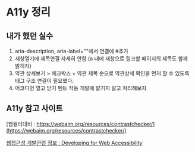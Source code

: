 # A11y 정리 #

## 내가 했던 실수 ##
1. aria-description, aria-label=""에서 연결에 #추가
2. 새창열기에 제목연결 자세히 안함 (a 내에 새창으로 링크할 페이지의 제목도 함께 밝히자) 
3. 약관 상세보기 > 체크박스 + 약관 제목 순으로 약관상세 확인을 먼저 할 수 있도록 태그 구조 연결이 필요했다. 
4. 어코디언 열고 닫기 멘트 작동 개발에 맡기지 말고 처리해보자

## A11y 참고 사이트 ##

[웹컬러대비 : https://webaim.org/resources/contrastchecker/](https://webaim.org/resources/contrastchecker/)

[웹접근성 개발관련 정보 : Developing for Web Accessibility](https://www.w3.org/WAI/tips/developing/)
